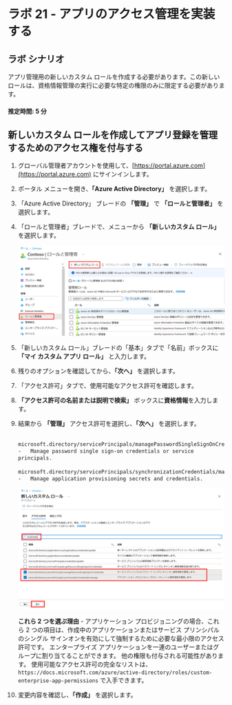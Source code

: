 ﻿---
lab:
    title: '21 - 新しいカスタム ロールを作成してアプリ登録を管理するためのアクセス権を付与する'
    learning path: '03'
    module: 'モジュール 01 - SSO 用エンタープライズ アプリの統合の計画と設計を行う'
---

# ラボ 21 - アプリのアクセス管理を実装する

## ラボ シナリオ

アプリ管理用の新しいカスタム ロールを作成する必要があります。この新しいロールは、資格情報管理の実行に必要な特定の権限のみに限定する必要があります。

#### 推定時間: 5 分

## 新しいカスタム ロールを作成してアプリ登録を管理するためのアクセス権を付与する

1. グローバル管理者アカウントを使用して、[https://portal.azure.com](https://portal.azure.com) にサインインします。

2. ポータル メニューを開き、**「Azure Active Directory」** を選択します。

3. 「Azure Active Directory」 ブレードの **「管理」** で **「ロールと管理者」** を選択します。

4. 「ロールと管理者」ブレードで、メニューから **「新しいカスタム ロール」** を選択します。

    ![「新しいカスタム ロール」メニュー オプションが強調表示されている「ロールと管理者」ブレードを表示している画面イメージ](./media/lp3-mod1-new-custom-role.png)

5. 「新しいカスタム ロール」ブレードの「基本」タブで「名前」ボックスに **「マイ カスタム アプリ ロール」** と入力します。

6. 残りのオプションを確認してから、**「次へ」** を選択します。

7. 「アクセス許可」タブで、使用可能なアクセス許可を確認します。

8. **「アクセス許可の名前または説明で検索」** ボックスに**資格情報**を入力します。

9. 結果から **「管理」** アクセス許可を選択し、**「次へ」** を選択します。

    ```
       microsoft.directory/servicePrincipals/managePasswordSingleSignOnCredentials  -   Manage password single sign-on credentials or service principals.
       microsoft.directory/servicePrincipals/synchronizationCredentials/manage    -   Manage application provisioning secrets and credentials.
    ```

    ![検索、アクセス許可の管理、「次へ」が強調表示された「新しいカスタム ロールのアクセス許可」タブを表示している画面イメージ](./media/lp3-mod1-custom-role-permissions.png)

    **これら 2 つを選ぶ理由** - アプリケーション プロビジョニングの場合、これら 2 つの項目は、作成中のアプリケーションまたはサービス プリンシパルのシングル サインオンを有効にして強制するために必要な最小限のアクセス許可です。 エンタープライズ アプリケーションを一連のユーザーまたはグループに割り当てることができます。  他の権限も付与される可能性があります。  使用可能なアクセス許可の完全なリストは、`https://docs.microsoft.com/azure/active-directory/roles/custom-enterprise-app-permissions` で入手できます。

10. 変更内容を確認し、**「作成」** を選択します。
